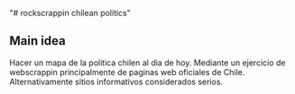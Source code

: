 "# rockscrappin chilean politics" 

Main idea
---------

Hacer un mapa de la politica chilen al dia de hoy.
Mediante un ejercicio de webscrappin principalmente de paginas
web oficiales de Chile.
Alternativamente sitios informativos considerados serios.
